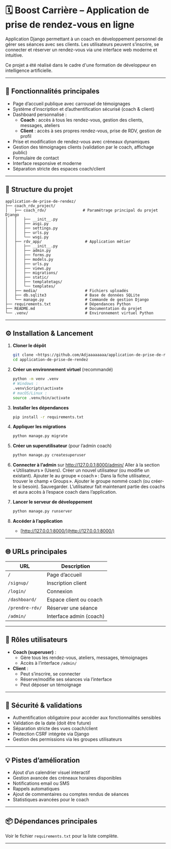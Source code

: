 # 🗓️ Boost Carrière – Application de prise de rendez-vous en ligne

Application Django permettant à un coach en développement personnel de gérer ses séances avec ses clients. Les utilisateurs peuvent s’inscrire, se connecter et réserver un rendez-vous via une interface web moderne et intuitive.

Ce projet a été réalisé dans le cadre d'une formation de développeur en intelligence artificielle. 

---

## 🚀 Fonctionnalités principales

- Page d’accueil publique avec carrousel de témoignages
- Système d’inscription et d’authentification sécurisé (coach & client)
- Dashboard personnalisé :
  - **Coach** : accès à tous les rendez-vous, gestion des clients, messages, ateliers
  - **Client** : accès à ses propres rendez-vous, prise de RDV, gestion de profil
- Prise et modification de rendez-vous avec créneaux dynamiques
- Gestion des témoignages clients (validation par le coach, affichage public)
- Formulaire de contact
- Interface responsive et moderne
- Séparation stricte des espaces coach/client

---

## 📁 Structure du projet

```
application-de-prise-de-rendez/
├── coach_rdv_project/
│   ├── coach_rdv/                # Paramétrage principal du projet Django
│   │   ├── __init__.py
│   │   ├── asgi.py
│   │   ├── settings.py
│   │   ├── urls.py
│   │   └── wsgi.py
│   ├── rdv_app/                   # Application métier
│   │   ├── __init__.py
│   │   ├── admin.py
│   │   ├── forms.py
│   │   ├── models.py
│   │   ├── urls.py
│   │   ├── views.py
│   │   ├── migrations/
│   │   ├── static/
│   │   ├── templatetags/
│   │   └── templates/
│   ├── media/                     # Fichiers uploadés
│   ├── db.sqlite3                 # Base de données SQLite
│   └── manage.py                  # Commande de gestion Django
├── requirements.txt               # Dépendances Python
├── README.md                      # Documentation du projet
└── .venv/                         # Environnement virtuel Python

```

---

## ⚙️ Installation & Lancement

1. **Cloner le dépôt**
    ```bash
    git clone <https://github.com/Adjaaaaaaaa/application-de-prise-de-rendez.git>
    cd application-de-prise-de-rendez
    ```
2. **Créer un environnement virtuel** (recommandé)
    ```bash
    python -m venv .venv
    # Windows :
    .venv\Scripts\activate
    # macOS/Linux :
    source .venv/bin/activate
    ```
3. **Installer les dépendances**
    ```bash
    pip install -r requirements.txt
    ```
4. **Appliquer les migrations**
    ```bash
    python manage.py migrate
    ```
5. **Créer un superutilisateur** (pour l’admin coach)
    ```bash
    python manage.py createsuperuser
    ```

6. **Connecter à l’admin** sur http://127.0.0.1:8000/admin/ 
Aller à la section « Utilisateurs » (Users).
Créer un nouvel utilisateur (ou modifie un existant).
Ajouter le au groupe « coach » :
Dans la fiche utilisateur, trouver le champ « Groups ».
Ajouter le groupe nommé coach (ou créer-le si besoin).
Sauvegarder.
L’utilisateur fait maintenant partie des coachs et aura accès à l’espace coach dans l’application.

6. **Lancer le serveur de développement**
    ```bash
    python manage.py runserver
    ```
7. **Accéder à l’application**
    - [http://127.0.0.1:8000/](http://127.0.0.1:8000/)

---

## 🌐 URLs principales

| URL                | Description                        |
|--------------------|------------------------------------|
| `/`                | Page d’accueil                     |
| `/signup/`         | Inscription client                 |
| `/login/`          | Connexion                          |
| `/dashboard/`      | Espace client ou coach             |
| `/prendre-rdv/`    | Réserver une séance                |
| `/admin/`          | Interface admin (coach)            |

---

## 👥 Rôles utilisateurs

- **Coach (superuser)** :
  - Gère tous les rendez-vous, ateliers, messages, témoignages
  - Accès à l’interface `/admin/`
- **Client** :
  - Peut s’inscrire, se connecter
  - Réserve/modifie ses séances via l’interface
  - Peut déposer un témoignage

---

## 🔐 Sécurité & validations

- Authentification obligatoire pour accéder aux fonctionnalités sensibles
- Validation de la date (doit être future)
- Séparation stricte des vues coach/client
- Protection CSRF intégrée via Django
- Gestion des permissions via les groupes utilisateurs

---

## 💡 Pistes d’amélioration

- Ajout d’un calendrier visuel interactif
- Gestion avancée des créneaux horaires disponibles
- Notifications email ou SMS
- Rappels automatiques
- Ajout de commentaires ou comptes rendus de séances
- Statistiques avancées pour le coach

---

## 📦 Dépendances principales

Voir le fichier `requirements.txt` pour la liste complète.

---

